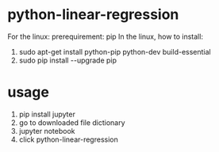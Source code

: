 # python-linear-regression
For the linux:
prerequirement: pip
In the linux, how to install:
1. sudo apt-get install python-pip python-dev build-essential
2. sudo pip install --upgrade pip 

# usage


1. pip install jupyter
2. go to downloaded file dictionary
3. jupyter notebook
4. click python-linear-regression
